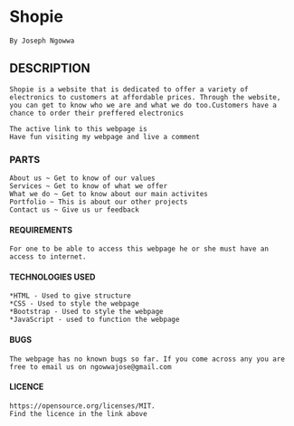 
# Shopie
    By Joseph Ngowwa

## DESCRIPTION
    Shopie is a website that is dedicated to offer a variety of electronics to customers at affordable prices. Through the website, you can get to know who we are and what we do too.Customers have a chance to order their preffered electronics 

    The active link to this webpage is 
    Have fun visiting my webpage and live a comment

### PARTS

    About us ~ Get to know of our values
    Services ~ Get to know of what we offer
    What we do ~ Get to know about our main activites
    Portfolio ~ This is about our other projects
    Contact us ~ Give us ur feedback

#### REQUIREMENTS
    For one to be able to access this webpage he or she must have an access to internet.

#### TECHNOLOGIES USED
    *HTML - Used to give structure
    *CSS - Used to style the webpage
    *Bootstrap - Used to style the webpage
    *JavaScript - used to function the webpage

#### BUGS
    The webpage has no known bugs so far. If you come across any you are free to email us on ngowwajose@gmail.com

#### LICENCE
    https://opensource.org/licenses/MIT.
    Find the licence in the link above

